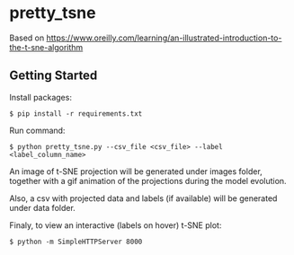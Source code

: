 # pretty\_tsne
Based on https://www.oreilly.com/learning/an-illustrated-introduction-to-the-t-sne-algorithm

## Getting Started

Install packages:

    $ pip install -r requirements.txt

Run command:

    $ python pretty_tsne.py --csv_file <csv_file> --label <label_column_name>

An image of t-SNE projection will be generated under images folder,
together with a gif animation of the projections during the model
evolution.

Also, a csv with projected data and labels (if available) will be
generated under data folder.

Finaly, to view an interactive (labels on hover) t-SNE plot:

    $ python -m SimpleHTTPServer 8000
